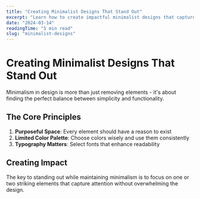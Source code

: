 ```yaml
---
title: "Creating Minimalist Designs That Stand Out"
excerpt: "Learn how to create impactful minimalist designs that capture attention while maintaining simplicity and elegance..."
date: "2024-03-14"
readingTime: "5 min read"
slug: "minimalist-designs"
---
```


# Creating Minimalist Designs That Stand Out

Minimalism in design is more than just removing elements - it's about finding the perfect balance between simplicity and functionality.

## The Core Principles

1. **Purposeful Space**: Every element should have a reason to exist
2. **Limited Color Palette**: Choose colors wisely and use them consistently
3. **Typography Matters**: Select fonts that enhance readability

## Creating Impact

The key to standing out while maintaining minimalism is to focus on one or two striking elements that capture attention without overwhelming the design.
